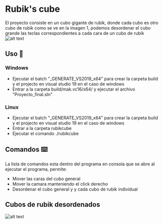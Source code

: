 # Rubik's cube
El proyecto consiste en un cubo gigante de rubik, donde cada cubo es otro cubo de rubik como se ve en la imagen 1, podemos desordenar el cubo grande las teclas correspondientes a cada cara de un cubo de rubik 
![alt text](http://url/screenshots/firstLook.png)

## Uso 🚀
### Windows
* Ejecutar el batch "_GENERATE_VS2019_x64" para crear la carpeta build y el projecto en visual studio 19 en el caso de windows
* Entrar a la carpeta build/mak.vc16/x64/ y ejecutar el archivo "Proyecto_final.sln"
### Linux
* Ejecutar el batch "_GENERATE_VS2019_x64" para crear la carpeta build y el projecto en visual studio 19 en el caso de windows
* Entrar a la carpeta rubikcube
* Ejecutar el comando ./rubikcube

## Comandos ⌨️
La lista de comandos esta dentro del programa en consola que se abre al ejecutar el programa, permite:
* Mover las caras del cubo general
* Mover la camara manteniendo el click derecho
* Desordenar el cubo general y y cada cubo de rubik individual

## Cubos de rubik desordenados

![alt text](http://url/screenshots/unsorted.png)
